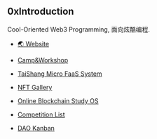 ## 0xIntroduction

<!--

**Here are some ideas to get you started:**

🙋‍♀️ A short introduction - what is your organization all about?
🌈 Contribution guidelines - how can the community get involved?
👩‍💻 Useful resources - where can the community find your docs? Is there anything else the community should know?
🍿 Fun facts - what does your team eat for breakfast?
🧙 Remember, you can do mighty things with the power of [Markdown](https://docs.github.com/github/writing-on-github/getting-started-with-writing-and-formatting-on-github/basic-writing-and-formatting-syntax)
-->

Cool-Oriented Web3 Programming, 面向炫酷编程.

- [🌏 Website](https://noncegeek.com)
- [Camp&Workshop](https://github.com/WeLightProject/Web3-dApp-Camp/discussions)
- [TaiShang Micro FaaS System](https://faas.noncegeek.com/)


- [NFT Gallery](https://gallery.noncegeek.com/)
- [Online Blockchain Study OS](http://os.doge.university/)
- [Competition List](https://github.com/orgs/WeLightProject/projects/4/views/1)
- [DAO Kanban](https://dao.noncegeek.com/)


